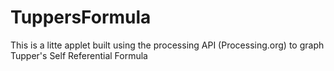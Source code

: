 # TuppersFormula
This is a litte applet built using the processing API (Processing.org) to graph Tupper's Self Referential Formula
